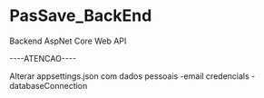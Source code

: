# PasSave_BackEnd
Backend AspNet Core Web API

----ATENCAO----

Alterar appsettings.json com dados pessoais
  -email credencials
  -databaseConnection

